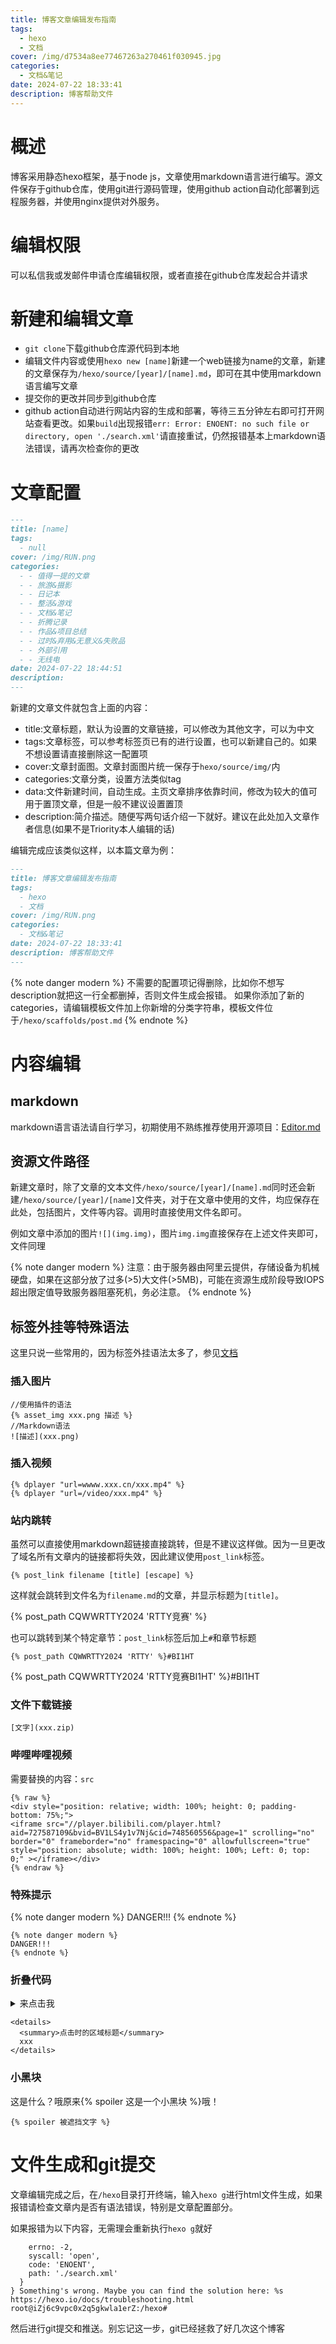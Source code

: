 ```yaml
---
title: 博客文章编辑发布指南
tags:
  - hexo
  - 文档
cover: /img/d7534a8ee77467263a270461f030945.jpg
categories:
  - 文档&笔记
date: 2024-07-22 18:33:41
description: 博客帮助文件
---
```

# 概述
博客采用静态hexo框架，基于node js，文章使用markdown语言进行编写。源文件保存于github仓库，使用git进行源码管理，使用github action自动化部署到远程服务器，并使用nginx提供对外服务。
# 编辑权限
可以私信我或发邮件申请仓库编辑权限，或者直接在github仓库发起合并请求

# 新建和编辑文章
+ `git clone`下载github仓库源代码到本地
+ 编辑文件内容或使用`hexo new [name]`新建一个web链接为name的文章，新建的文章保存为`/hexo/source/[year]/[name].md`，即可在其中使用markdown语言编写文章
+ 提交你的更改并同步到github仓库
+ github action自动进行网站内容的生成和部署，等待三五分钟左右即可打开网站查看更改。如果`build`出现报错`err: Error: ENOENT: no such file or directory, open './search.xml'`请直接重试，仍然报错基本上markdown语法错误，请再次检查你的更改

# 文章配置
```md
---
title: [name]
tags:
  - null
cover: /img/RUN.png
categories:
  - - 值得一提的文章
  - - 旅游&摄影
  - - 日记本
  - - 整活&游戏
  - - 文档&笔记
  - - 折腾记录
  - - 作品&项目总结
  - - 过时&弃用&无意义&失败品
  - - 外部引用
  - - 无线电
date: 2024-07-22 18:44:51
description:
---

```
新建的文章文件就包含上面的内容：
+ title:文章标题，默认为设置的文章链接，可以修改为其他文字，可以为中文
+ tags:文章标签，可以参考标签页已有的进行设置，也可以新建自己的。如果不想设置请直接删除这一配置项
+ cover:文章封面图。文章封面图片统一保存于`hexo/source/img/`内
+ categories:文章分类，设置方法类似tag
+ data:文件新建时间，自动生成。主页文章排序依靠时间，修改为较大的值可用于置顶文章，但是一般不建议设置置顶
+ description:简介描述。随便写两句话介绍一下就好。建议在此处加入文章作者信息(如果不是Triority本人编辑的话)

编辑完成应该类似这样，以本篇文章为例：
```md
---
title: 博客文章编辑发布指南
tags:
  - hexo
  - 文档
cover: /img/RUN.png
categories:
  - 文档&笔记
date: 2024-07-22 18:33:41
description: 博客帮助文件
---
```

{% note danger modern %}
不需要的配置项记得删除，比如你不想写description就把这一行全都删掉，否则文件生成会报错。
如果你添加了新的categories，请编辑模板文件加上你新增的分类字符串，模板文件位于`/hexo/scaffolds/post.md`
{% endnote %}

# 内容编辑
## markdown
markdown语言语法请自行学习，初期使用不熟练推荐使用开源项目：[Editor.md](https://pandao.github.io/editor.md/)
## 资源文件路径
新建文章时，除了文章的文本文件``/hexo/source/[year]/[name].md``同时还会新建`/hexo/source/[year]/[name]`文件夹，对于在文章中使用的文件，均应保存在此处，包括图片，文件等内容。调用时直接使用文件名即可。

例如文章中添加的图片`![](img.img)`，图片`img.img`直接保存在上述文件夹即可，文件同理

{% note danger modern %}
注意：由于服务器由阿里云提供，存储设备为机械硬盘，如果在这部分放了过多(>5)大文件(>5MB)，可能在资源生成阶段导致IOPS超出限定值导致服务器阻塞死机，务必注意。
{% endnote %}

## 标签外挂等特殊语法
这里只说一些常用的，因为标签外挂语法太多了，参见[文档](https://butterfly.js.org/posts/2df239ce/)
### 插入图片
```
//使用插件的语法
{% asset_img xxx.png 描述 %}
//Markdown语法
![描述](xxx.png)
```

### 插入视频
```
{% dplayer "url=wwww.xxx.cn/xxx.mp4" %}
{% dplayer "url=/video/xxx.mp4" %}
```

### 站内跳转
虽然可以直接使用markdown超链接直接跳转，但是不建议这样做。因为一旦更改了域名所有文章内的链接都将失效，因此建议使用`post_link`标签。

```
{% post_link filename [title] [escape] %}
```

这样就会跳转到文件名为`filename.md`的文章，并显示标题为`[title]`。

{% post_path CQWWRTTY2024 'RTTY竞赛' %}

也可以跳转到某个特定章节：`post_link`标签后加上`#`和章节标题
```
{% post_path CQWWRTTY2024 'RTTY' %}#BI1HT
```

{% post_path CQWWRTTY2024 'RTTY竞赛BI1HT' %}#BI1HT

### 文件下载链接
```
[文字](xxx.zip)
```
### 哔哩哔哩视频
需要替换的内容：`src`
```
{% raw %}
<div style="position: relative; width: 100%; height: 0; padding-bottom: 75%;">
<iframe src="//player.bilibili.com/player.html?aid=727587109&bvid=BV1LS4y1v7Nj&cid=748560556&page=1" scrolling="no" border="0" frameborder="no" framespacing="0" allowfullscreen="true" style="position: absolute; width: 100%; height: 100%; Left: 0; top: 0;" ></iframe></div>
{% endraw %}
```
### 特殊提示
{% note danger modern %}
DANGER!!!
{% endnote %}

```
{% note danger modern %}
DANGER!!!
{% endnote %}
```


### 折叠代码

<details>
  <summary>来点击我</summary>
  于是我就被展开啦
</details>

```
<details>
  <summary>点击时的区域标题</summary>
  xxx
</details>
```

### 小黑块
这是什么？哦原来{% spoiler 这是一个小黑块 %}哦！
```
{% spoiler 被遮挡文字 %}
```


# 文件生成和git提交
文章编辑完成之后，在`/hexo`目录打开终端，输入`hexo g`进行html文件生成，如果报错请检查文章内是否有语法错误，特别是文章配置部分。

如果报错为以下内容，无需理会重新执行`hexo g`就好
```
    errno: -2,
    syscall: 'open',
    code: 'ENOENT',
    path: './search.xml'
  }
} Something's wrong. Maybe you can find the solution here: %s https://hexo.io/docs/troubleshooting.html
root@iZj6c9vpc0x2q5gkwla1erZ:/hexo#
```

然后进行git提交和推送。别忘记这一步，git已经拯救了好几次这个博客